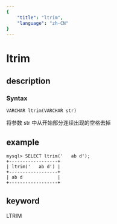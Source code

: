 ```yaml
---
{
    "title": "ltrim",
    "language": "zh-CN"
}
---
```


<!-- 
Licensed to the Apache Software Foundation (ASF) under one
or more contributor license agreements.  See the NOTICE file
distributed with this work for additional information
regarding copyright ownership.  The ASF licenses this file
to you under the Apache License, Version 2.0 (the
"License"); you may not use this file except in compliance
with the License.  You may obtain a copy of the License at

  http://www.apache.org/licenses/LICENSE-2.0

Unless required by applicable law or agreed to in writing,
software distributed under the License is distributed on an
"AS IS" BASIS, WITHOUT WARRANTIES OR CONDITIONS OF ANY
KIND, either express or implied.  See the License for the
specific language governing permissions and limitations
under the License.
-->

# ltrim

## description

### Syntax

`VARCHAR ltrim(VARCHAR str)`

将参数 str 中从开始部分连续出现的空格去掉

## example

```
mysql> SELECT ltrim('   ab d');
+------------------+
| ltrim('   ab d') |
+------------------+
| ab d             |
+------------------+
```

## keyword

LTRIM
